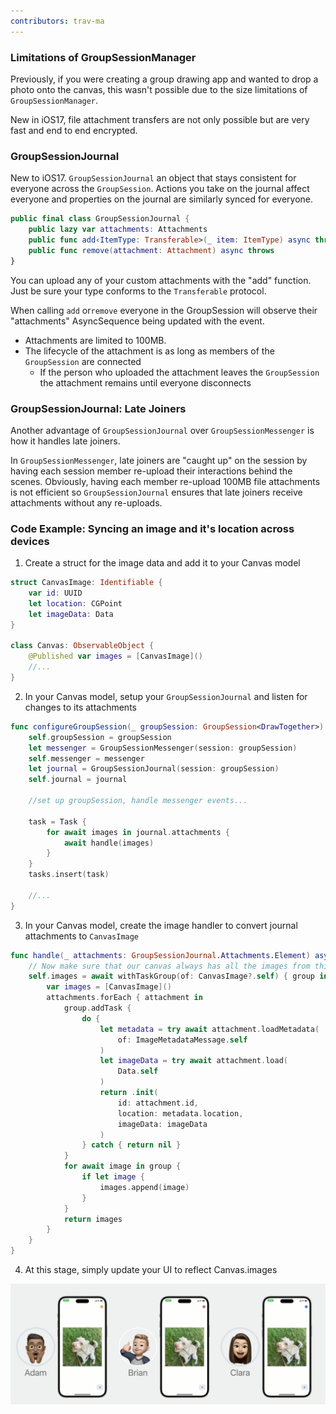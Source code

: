 ```yaml
---
contributors: trav-ma
---
```


### Limitations of GroupSessionManager

Previously, if you were creating a group drawing app and wanted to drop a photo onto the canvas, this wasn't possible due to the size limitations of `GroupSessionManager`.

New in iOS17, file attachment transfers are not only possible but are very fast and end to end encrypted.

### GroupSessionJournal

New to iOS17. `GroupSessionJournal` an object that stays consistent for everyone across the `GroupSession`. Actions you take on the journal affect everyone and properties on the journal are similarly synced for everyone.

```swift
public final class GroupSessionJournal {
    public lazy var attachments: Attachments
    public func add‹ItemType: Transferable>(_ item: ItemType) async throws → Attachment
    public func remove(attachment: Attachment) async throws
}
```

You can upload any of your custom attachments with the "add" function. Just be sure your type conforms to the `Transferable` protocol. 

When calling `add` or`remove` everyone in the GroupSession will observe their "attachments" AsyncSequence being updated with the event.

- Attachments are limited to 100MB.
- The lifecycle of the attachment is as long as members of the `GroupSession` are connected
	- If the person who uploaded the attachment leaves the `GroupSession` the attachment remains until everyone disconnects

### GroupSessionJournal: Late Joiners

Another advantage of `GroupSessionJournal` over `GroupSessionMessenger` is how it handles late joiners. 

In `GroupSessionMessenger`, late joiners are "caught up" on the session by having each session member re-upload their interactions behind the scenes. Obviously, having each member re-upload 100MB file attachments is not efficient so `GroupSessionJournal` ensures that late joiners receive attachments without any re-uploads. 

### Code Example: Syncing an image and it's location across devices

1) Create a struct for the image data and add it to your Canvas model

```swift
struct CanvasImage: Identifiable {
    var id: UUID
    let location: CGPoint
    let imageData: Data
}

class Canvas: ObservableObject {
    @Published var images = [CanvasImage]()
    //...
}
```

2) In your Canvas model, setup your `GroupSessionJournal` and listen for changes to its attachments

```swift
func configureGroupSession(_ groupSession: GroupSession<DrawTogether>) {
    self.groupSession = groupSession
    let messenger = GroupSessionMessenger(session: groupSession)
    self.messenger = messenger
    let journal = GroupSessionJournal(session: groupSession)
    self.journal = journal
    
    //set up groupSession, handle messenger events...
    
    task = Task {
        for await images in journal.attachments {
            await handle(images)
        }
    }
    tasks.insert(task)

    //...
}
```

3) In your Canvas model, create the image handler to convert journal attachments to `CanvasImage`

```swift
func handle(_ attachments: GroupSessionJournal.Attachments.Element) async {
    // Now make sure that our canvas always has all the images from this sequence.
    self.images = await withTaskGroup(of: CanvasImage?.self) { group in
        var images = [CanvasImage]()
        attachments.forEach { attachment in
            group.addTask {
                do {
                    let metadata = try await attachment.loadMetadata(
                        of: ImageMetadataMessage.self
                    )
                    let imageData = try await attachment.load(
                        Data.self
                    )
                    return .init(
                        id: attachment.id,
                        location: metadata.location,
                        imageData: imageData
                    )
                } catch { return nil }
            }
            for await image in group {
                if let image {
                    images.append(image)
                }
            }
            return images
        }
    }
}
```

4) At this stage, simply update your UI to reflect Canvas.images

![Example: Sync image across devices][10241-example-code-shareplay-attachments]

[10241-example-code-shareplay-attachments]: ../../../images/notes/wwdc23/10241/example-code-shareplay-attachments.png
